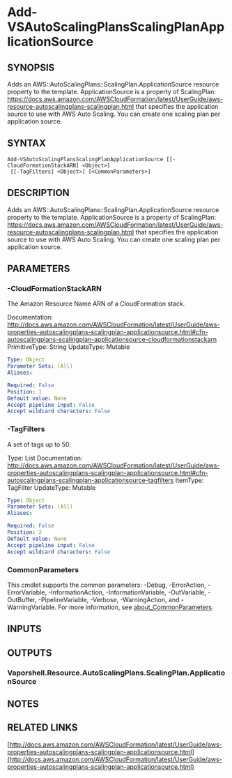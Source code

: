 # Add-VSAutoScalingPlansScalingPlanApplicationSource

## SYNOPSIS
Adds an AWS::AutoScalingPlans::ScalingPlan.ApplicationSource resource property to the template.
ApplicationSource is a property of ScalingPlan: https://docs.aws.amazon.com/AWSCloudFormation/latest/UserGuide/aws-resource-autoscalingplans-scalingplan.html that specifies the application source to use with AWS Auto Scaling.
You can create one scaling plan per application source.

## SYNTAX

```
Add-VSAutoScalingPlansScalingPlanApplicationSource [[-CloudFormationStackARN] <Object>]
 [[-TagFilters] <Object>] [<CommonParameters>]
```

## DESCRIPTION
Adds an AWS::AutoScalingPlans::ScalingPlan.ApplicationSource resource property to the template.
ApplicationSource is a property of ScalingPlan: https://docs.aws.amazon.com/AWSCloudFormation/latest/UserGuide/aws-resource-autoscalingplans-scalingplan.html that specifies the application source to use with AWS Auto Scaling.
You can create one scaling plan per application source.

## PARAMETERS

### -CloudFormationStackARN
The Amazon Resource Name ARN of a CloudFormation stack.

Documentation: http://docs.aws.amazon.com/AWSCloudFormation/latest/UserGuide/aws-properties-autoscalingplans-scalingplan-applicationsource.html#cfn-autoscalingplans-scalingplan-applicationsource-cloudformationstackarn
PrimitiveType: String
UpdateType: Mutable

```yaml
Type: Object
Parameter Sets: (All)
Aliases:

Required: False
Position: 1
Default value: None
Accept pipeline input: False
Accept wildcard characters: False
```

### -TagFilters
A set of tags up to 50.

Type: List
Documentation: http://docs.aws.amazon.com/AWSCloudFormation/latest/UserGuide/aws-properties-autoscalingplans-scalingplan-applicationsource.html#cfn-autoscalingplans-scalingplan-applicationsource-tagfilters
ItemType: TagFilter
UpdateType: Mutable

```yaml
Type: Object
Parameter Sets: (All)
Aliases:

Required: False
Position: 2
Default value: None
Accept pipeline input: False
Accept wildcard characters: False
```

### CommonParameters
This cmdlet supports the common parameters: -Debug, -ErrorAction, -ErrorVariable, -InformationAction, -InformationVariable, -OutVariable, -OutBuffer, -PipelineVariable, -Verbose, -WarningAction, and -WarningVariable. For more information, see [about_CommonParameters](http://go.microsoft.com/fwlink/?LinkID=113216).

## INPUTS

## OUTPUTS

### Vaporshell.Resource.AutoScalingPlans.ScalingPlan.ApplicationSource
## NOTES

## RELATED LINKS

[http://docs.aws.amazon.com/AWSCloudFormation/latest/UserGuide/aws-properties-autoscalingplans-scalingplan-applicationsource.html](http://docs.aws.amazon.com/AWSCloudFormation/latest/UserGuide/aws-properties-autoscalingplans-scalingplan-applicationsource.html)

